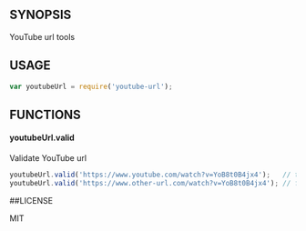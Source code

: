 ## SYNOPSIS
YouTube url tools

## USAGE

```js
var youtubeUrl = require('youtube-url');
```

## FUNCTIONS

#### youtubeUrl.valid

Validate YouTube url

```js
youtubeUrl.valid('https://www.youtube.com/watch?v=YoB8t0B4jx4');   // true
youtubeUrl.valid('https://www.other-url.com/watch?v=YoB8t0B4jx4'); // false
```

##LICENSE

MIT
